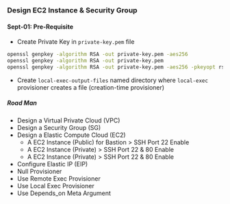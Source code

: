### Design EC2 Instance & Security Group
#### Sept-01: Pre-Requisite
- Create Private Key in `private-key.pem` file
```bash
openssl genpkey -algorithm RSA -out private-key.pem -aes256
openssl genpkey -algorithm RSA -out private-key.pem
openssl genpkey -algorithm RSA -out private-key.pem -aes256 -pkeyopt rsa_keygen_bits:2048 # size declare [Optional]
```
- Create `local-exec-output-files` named directory where `local-exec` provisioner creates a file (creation-time provisioner)

##### Road Man
- Design a Virtual Private Cloud (VPC)
- Design a Security Group (SG)
- Design a Elastic Compute Cloud (EC2) 
  - A EC2 Instance (Public) for Bastion > SSH Port 22 Enable
  - A EC2 Instance (Private) > SSH Port 22 & 80 Enable 
  - A EC2 Instance (Private) > SSH Port 22 & 80 Enable  
- Configure Elastic IP (EIP)
- Null Provisioner
- Use Remote Exec Provisioner
- Use Local Exec Provisioner
- Use Depends_on Meta Argument

